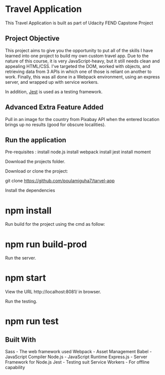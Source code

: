 # Travel Application

This Travel Application is built as part of Udacity FEND Capstone Project

## Project Objective

This project aims to give you the opportunity to put all of the skills I have learned into one project to build my own custom travel app. Due to the nature of this course, it is very JavaScript-heavy, but it still needs clean and appealing HTML/CSS. I've targeted the DOM, worked with objects, and retrieving data from 3 APIs in which one of those is reliant on another to work. Finally, this was all done in a Webpack environment, using an express server, and wrapped up with service workers. 

In addition, [Jest](https://jestjs.io/) is used as a testing framework. 

## Advanced Extra Feature Added
Pull in an image for the country from Pixabay API when the entered location brings up no results (good for obscure localities).

## Run the application

Pre-requisites : 
install node.js
install webpack
install jest
install moment

Download the projects folder.

Download or clone the project:

git clone https://github.com/poulamiguha7/tarvel-app

Install the dependencies

# npm install

Run build for the project using the cmd as follow:

# npm run build-prod

Run the server.
# npm start

View the URL http://localhost:8081/ in browser.

Run the testing.

# npm run test

## Built With

Sass - The web framework used
Webpack - Asset Management
Babel - JavaScript Compiler
Node.js - JavaScript Runtime
Express.js - Server Framework for Node.js
Jest - Testing suit
Service Workers - For offline capability


